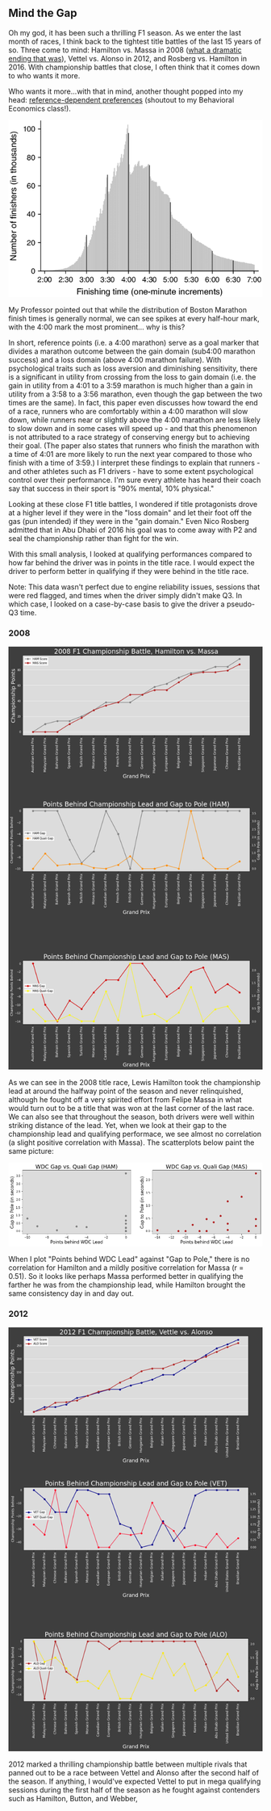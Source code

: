 ## Mind the Gap 

Oh my god, it has been such a thrilling F1 season. As we enter the last month of races, I think back to the tightest title battles of the last 15 years of so. Three come to mind: Hamilton vs. Massa in 2008 ([what a dramatic ending that was](https://www.youtube.com/watch?v=XHSeGou-pCI)), Vettel vs. Alonso in 2012, and Rosberg vs. Hamilton in 2016. With championship battles that close, I often think that it comes down to who wants it more.

Who wants it more...with that in mind, another thought popped into my head: [reference-dependent preferences](https://www.nber.org/system/files/working_papers/w20343/w20343.pdf) (shoutout to my Behavioral Economics class!).

![](Distribution-of-Marathon-Finishing-Times-n-9-789-093.png)

My Professor pointed out that while the distribution of Boston Marathon finish times is generally normal, we can see spikes at every half-hour mark, with the 4:00 mark the most prominent... why is this? 

In short, reference points (i.e. a 4:00 marathon) serve as a goal marker that divides a marathon outcome between the gain domain (sub4:00 marathon success) and a loss domain (above 4:00 marathon failure). With psychological traits such as loss aversion and diminishing sensitivity, there is a significant in utility from crossing from the loss to gain domain (i.e. the gain in utility from a 4:01 to a 3:59 marathon is much higher than a gain in utility from a 3:58 to a 3:56 marathon, even though the gap between the two times are the same). In fact, this paper even discusses how toward the end of a race, runners who are comfortably within a 4:00 marathon will slow down, while runners near or slightly above the 4:00 marathon are less likely to slow down and in some cases will speed up - and that this phenomenon is not attributed to a race strategy of conserving energy but to achieving their goal. (The paper also states that runners who finish the marathon with a time of 4:01 are more likely to run the next year compared to those who finish with a time of 3:59.) I interpret these findings to explain that runners - and other athletes such as F1 drivers - have to some extent psychological control over their performance. I'm sure every athlete has heard their coach say that success in their sport is "90% mental, 10% physical." 

Looking at these close F1 title battles, I wondered if title protagonists drove at a higher level if they were in the "loss domain" and let their foot off the gas (pun intended) if they were in the "gain domain." Even Nico Rosberg admitted that in Abu Dhabi of 2016 his goal was to come away with P2 and seal the championship rather than fight for the win. 

With this small analysis, I looked at qualifying performances compared to how far behind the driver was in points in the title race. I would expect the driver to perform better in qualifying if they were behind in the title race.

Note: This data wasn't perfect due to engine reliability issues, sessions that were red flagged, and times when the driver simply didn't make Q3. In which case, I looked on a case-by-case basis to give the driver a pseudo-Q3 time.


### 2008

![](2008.png)

As we can see in the 2008 title race, Lewis Hamilton took the championship lead at around the halfway point of the season and never relinquished, although he fought off a very spirited effort from Felipe Massa in what would turn out to be a title that was won at the last corner of the last race. We can also see that throughout the season, both drivers were well within striking distance of the lead. Yet, when we look at their gap to the championship lead and qualifying performace, we see almost no correlation (a slight positive correlation with Massa). The scatterplots below paint the same picture:

![](2008_HAM_MAS.png)

When I plot "Points behind WDC Lead" against "Gap to Pole," there is no correlation for Hamilton and a mildly positive correlation for Massa (r = 0.51). So it looks like perhaps Massa performed better in qualifying the farther he was from the championship lead, while Hamilton brought the same consistency day in and day out.

### 2012

![](2012.png)

2012 marked a thrilling championship battle between multiple rivals that panned out to be a race between Vettel and Alonso after the second half of the season. If anything, I would've expected Vettel to put in mega qualifying sessions during the first half of the season as he fought against contenders such as Hamilton, Button, and Webber, 